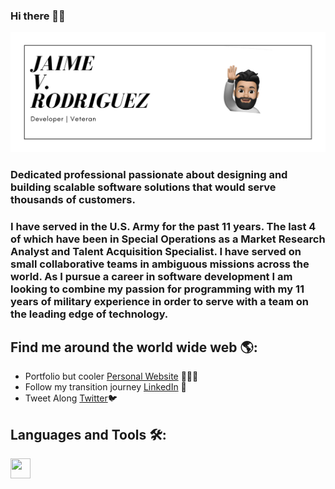 ### Hi there 👋🏽

<img src = "https://github.com/JaimeVRodriguez/JaimeVRodriguez/blob/master/header.png">

### 
### Dedicated professional passionate about designing and building scalable software solutions that would serve thousands of customers.
### I have served in the U.S. Army for the past 11 years. The last 4 of which have been in Special Operations as a Market Research Analyst and Talent Acquisition Specialist. I have served on small collaborative teams in ambiguous missions across the world. As I pursue a career in software development I am looking to combine my passion for programming with my 11 years of military experience in order to serve with a team on the leading edge of technology.

## Find me around the world wide web 🌎:
- Portfolio but cooler <a href="https://www.jaime-rodriguez.com">Personal Website</a> 👨🏻‍💻
- Follow my transition journey <a href="https://www.https://www.linkedin.com/in/jaime-v-rodriguez/">LinkedIn</a> 💼
- Tweet Along <a href="https://www.twitter.com/jaime_Codes">Twitter</a>🐦

## Languages and Tools 🛠:
<img height="32" width="32" src="https://cdn.jsdelivr.net/npm/simple-icons@v3/icons/Visual-Studio-Code.svg" />




